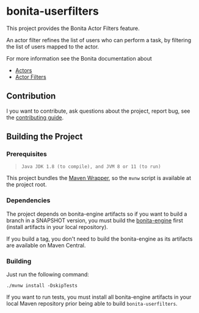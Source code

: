 # bonita-userfilters

This project provides the Bonita Actor Filters feature.

An actor filter refines the list of users who can perform a task, by filtering the list of users mapped to the actor.


For more information see the Bonita documentation about
- [Actors](https://documentation.bonitasoft.com/bonita/7.9/actors)
- [Actor Filters](https://documentation.bonitasoft.com/bonita/7.9/actor-filtering)


## Contribution

I you want to contribute, ask questions about the project, report bug, see the [contributing guide][contributing_guide].


## Building the Project

### Prerequisites
>     Java JDK 1.8 (to compile), and JVM 8 or 11 (to run)

This project bundles the [Maven Wrapper][maven_wrapper], so the `mvnw` script is available at
the project root.


### Dependencies

The project depends on bonita-engine artifacts so if you want to build a branch in a SNAPSHOT version, you must build the
[bonita-engine][github_bonita_engine] first (install artifacts in your local repository).

If you build a tag, you don't need to build the bonita-engine as its artifacts are available on Maven Central.


### Building

Just run the following command:
```
./mvnw install -DskipTests
```

If you want to run tests, you must install all bonita-engine artifacts in your local Maven repository prior being able to build
`bonita-userfilters`.





[maven_wrapper]: https://github.com/takari/maven-wrapper
[github_bonita_engine]: https://github.com/bonitasoft/bonita-engine
[contributing_guide]: https://github.com/bonitasoft/bonita-developer-resources/blob/master/CONTRIBUTING.MD
